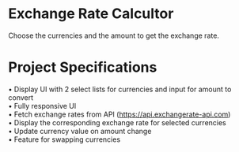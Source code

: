 # Exchange Rate Calcultor
Choose the currencies and the amount to get the exchange rate.

# Project Specifications
• Display UI with 2 select lists for currencies and input for amount to convert                          
• Fully responsive UI                                                                                    
• Fetch exchange rates from API (https://api.exchangerate-api.com)                                       
• Display the corresponding exchange rate for selected currencies                                        
• Update currency value on amount change                                                                 
• Feature for swapping currencies                                                                        
